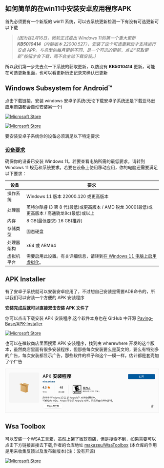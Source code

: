 ## 如何简单的在win11中安装安卓应用程序APK

首先必须要有一个新版的 win11 系统，可以去系统更新检测一下有没有可选更新可以下载
>*(因为在2月16日，微软正式推出 Windows 11的第一个重大更新  **KB5010414**（内部版本 22000.527），安装了这个可选更新后才支持运行安卓 APP。与典型的每月更新不同，是一个可选的更新，点击“获取更新”按钮才会下载，而不会主动下载安装。）*

所以我们第一步先去点一下系统的获取更新，以防没有 **KB5010414** 更新，可能在可选更新里面，也可以看更新历史记录来确认已更新

## Windows Subsystem for Android™

点击下载链接，安装 windows 安卓子系统(无论下载安卓子系统还是下载亚马逊应用商店都会自动安装另一个)

[![Microsoft Store](https://img.shields.io/badge/download-%E4%B8%8B%E8%BD%BD%20%E9%80%82%E7%94%A8%E4%BA%8E%20Android%E2%84%A2%EF%B8%8F%20%E7%9A%84%20Windows%20%E5%AD%90%E7%B3%BB%E7%BB%9F-magenta.svg?label=Microsoft%20Store&logo=Microsoft&style=for-the-badge&color=11a2f8)](https://www.microsoft.com/zh-cn/p/windows-subsystem-for-android-with-amazon-appstore/9p3395vx91nr "Microsoft Store")

[![Microsoft Store](https://img.shields.io/badge/download-%E4%B8%8B%E8%BD%BD%20Amazon%20Appstore-magenta.svg?label=Microsoft%20Store&logo=Microsoft&style=for-the-badge&color=11a2f8)](https://www.microsoft.com/store/productId/9NJHK44TTKSX "Microsoft Store")


要安装安卓子系统你的设备必须满足以下特定要求:

### [设备要求](https://support.microsoft.com/zh-cn/windows/install-mobile-apps-and-the-amazon-appstore-f8d0abb5-44ad-47d8-b9fb-ad6b1459ff6c)

确保你的设备已安装 Windows 11。若要查看电脑所需的最低要求，请转到 Windows 11 规范和系统要求。若要在设备上使用移动应用，你的电脑还需要满足以下要求：

设备|要求
--------------------|-------------------------
操作系统|Windows 11 版本 22000.120 或更高版本
处理器|英特尔酷睿 i3 第 8 代(最低)或更高版本 / AMD 锐龙 3000(最低)或更高版本 / 高通骁龙8c(最低)或以上
内存|8 GB(最低要求) 16 GB(推荐)
存储类型|固态硬盘
处理器架构|x64 或 ARM64
虚拟机平台|需要启用此设置。有关详细信息，请转到[在 Windows 11 电脑上启用虚拟化](https://support.microsoft.com/zh-cn/windows/%E5%9C%A8%E7%94%B5%E8%84%91windows-11%E8%99%9A%E6%8B%9F%E5%8C%96-c5578302-6e43-4b4b-a449-8ced115f58e1)。


<!-- [![系统要求](https://github.com/XTsat/How-to-simply-install-APK-in-Windows/blob/d7d8c1349a55ff022592c508863e975c6ccfe0a0/photo/system%20requirements.png)](https://github.com/XTsat/How-to-simply-install-APK-in-Windows) -->

## APK Installer

有了安卓子系统就可以安装安卓应用了，不过想自己安装是需要ADB命令的，所以我们可以安装一个方便的 APK 安装程序

**安装完成后就可以直接双击安装 APK 文件了**

你可以点击下载安装 APK 安装程序,这个软件本身也在 GitHub 中开源
[Paving-Base/APK-Installer](https://github.com/Paving-Base/APK-Installer)

[![Microsoft Store](https://img.shields.io/badge/download-%E4%B8%8B%E8%BD%BD%20APK%20%E5%AE%89%E8%A3%85%E7%A8%8B%E5%BA%8F-magenta.svg?label=Microsoft%20Store&logo=Microsoft&style=for-the-badge&color=11a2f8)](https://apps.microsoft.com/store/detail/9P2JFQ43FPPG "Microsoft Store")

也可以在微软商店里面搜索 APK 安装程序，找到由 wherewhere 开发的这个版本，虽然商店里面有很多安装程序，但那些每次安装要么是英文的，要么有特别多的广告，每次安装都显示广告，那些软件的样子和这个一模一样，估计都是套壳加了个广告

[![APK-Installer](https://github.com/XTsat/How-to-simply-install-APK-in-Windows/blob/d7d8c1349a55ff022592c508863e975c6ccfe0a0/photo/APK-Installer.png)](https://apps.microsoft.com/store/detail/9P2JFQ43FPPG)

## Wsa Toolbox

可以安装一个WSA工具箱，虽然上架了微软商店，但是搜索不到，如果需要可以点击下方链接直接去下载,作者的仓库地址
[makazeu/WsaToolbox](https://github.com/makazeu/WsaToolbox)
(本仓库的作用是用来收集反馈以及发布新版本)(注：没有开源)

[![Microsoft Store](https://img.shields.io/badge/download-%E4%B8%8B%E8%BD%BD%20WSA%20%E5%B7%A5%E5%85%B7%E7%AE%B1-magenta.svg?label=Microsoft%20Store&logo=Microsoft&style=for-the-badge&color=11a2f8)](https://www.microsoft.com/zh-cn/p/wsa-toolbox/9ppsp2mkvtgt "Microsoft Store")

##

